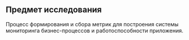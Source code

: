 ## Предмет исследования  

Процесс формирования и сбора метрик для построения системы мониторинга бизнес-процессов и работоспособности приложения.
